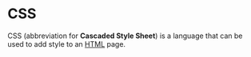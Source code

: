 # CSS

CSS (abbreviation for **Cascaded Style Sheet**) is a language that can be used to add style to an [HTML](/wiki/HTML) page.